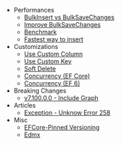 - Performances
   - [BulkInsert vs BulkSaveChanges](bulk-insert-vs-bulk-savechanges.md)
   - [Improve BulkSaveChanges](improve-bulk-savechanges.md)
   - [Benchmark](benchmark.md)
   - [Fastest way to insert](fastest-way-to-insert.md)
- Customizations
   - [Use Custom Column](custom-column.md)
   - [Use Custom Key](custom-key.md)
   - [Soft Delete](soft-delete.md)
   - [Concurrency (EF Core)](concurrency.md)
   - [Concurrency (EF 6)](concurrency-ef6.md)
- Breaking Changes
   - [v7.100.0.0 - Include Graph](v7-100-0-0-include-graph.md)
- Articles
   - [Exception - Unknow Error 258](exception-unknown-error-258.md)
- Misc
   - [EFCore-Pinned Versioning](efcore-pinned-versioning.md)
   - [Edmx](edmx.md)
